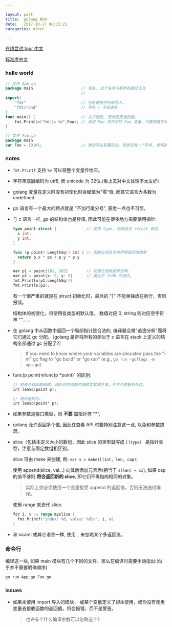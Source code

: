 ```yaml
---

layout: post
title:  golang 相关
date:   2017-10-17 08:15:21
categories: other

---
```


[在线尝试 tour 中文](https://tour.go-zh.org/welcome/1)

[标准库中文](https://studygolang.com/pkgdoc)

<!-- more -->


### hello world

```go
// 文件 App.go
package main                     // 包名, 这个名字与其所在路径无关
                                 //
import(
    "fmt"                        // 包名使用字符串导入。
    "fmt/rand"                   // 包名 + 子目录名
)
func main() {                    // 入口函数, 无参数无返回值。
    fmt.Println("Hello %d",Foo); // 调用 Foo 文件中的 Foo 变量，只要是首字母大写的就可以。
}

// 文件 Foo.go
package main
var Foo = 10101;                 // 类型写在变量后边，但是没有":"符号, 能明确变量类型的地方可以不用写
```

### notes

* `fmt.Printf` 支持 `%v` 可以将整个变量传给它。

* 字符串底层编码为 utf8, 而 unicode 为 32位.(看上去对中文处理不太友好)

* golang 变量在定义时没有初使化时会赋值为"零"值, 而其它语言大多数为 undefined.

* go 语言有一个最大的特点就是 "不加行尾分号", 感觉一点也不习惯。

* 与 c 语言一样, go 的结构体也是传值, 因此可能在很多地方需要使用指针:

  ```go
  type point struct {             // 使用 type, 结构名在 struct 前边.
    x int;
    y int;
  }

  func (p point) LengthSq() int { // 函数必须显示地声明返回值类型
    return p.x * px + p.y * p.y
  }

  var p1 = point{101, 202}        // 初使化值用逗号分隔。
  var p2 = point{x: 9, y: 8}      // 类似于 JSON 的语法。
  fmt.Println(p1.LengthSq())
  fmt.Println(p2);
  ```

  有一个很严重的就是在 struct 初始化时，最后的 "}" 不能单独放在新行，否则报错。

  结构体的初使化，将使用各类型的默认值。 数值对应 0, string 则对应空字符串 ""......

* 在 golang 中从函数中返回一个局部指针是合法的, 编译器会做"逃逸分析"而将它们通过 gc 分配。（golang 是否将所有的类似于 c 语言在 stack 上定义的结构全部通过 gc 分配了?）

  > If you need to know where your variables are allocated pass the "-m" gc flag to "go build" or "go run"
  > (e.g., `go run -gcflags -m app.go`).

* func(p point)` 与 `func(p *point)` 的区别:

  ```go
  // 前者会自动翻译成: 因此你在函数内部改变其属性值，并不会更新到外边。
  int lenSq(point p);

  // 而后者则为:
  int lenSq(point* p);
  ```

* 如果参数是接口类型，则 **不要** 加指针符 "*",

* golang 允许返回多个值, 因此在查看 API 时要特别注意这一点, 以免和参数搞混。

* slice（包括未定义大小的数组，因此 slice 的类型就写成 `[]type`） 是指针类型，注意与固定数组相区别。

  slice 可由 make 来创建, 例: `var s = make([]int, len, cap)`;

  使用 append(slice, val...) 向其后添加元素后(相当于 `s[len] = xx`), 如果 cap 的值不够则 **将会返回新的 slice**, 即它们不再指向相同的对象。

  > 实际上你必须使用一个变量接受 append 的返回值，否则无法通过编译。


  使用 range 来迭代 slice.

  ```go
  for i, v := range myslice {
    fmt.Printf("index: %d, value: %d\n", i, v)
  }
  ```

* 和 ocaml 或其它语言一样, 使用 `_` 来忽略某个多返回值。

### 命令行

编译这一块, 如果 main 模块有几个不同的文件，那么在编译时需要手动指出:(似乎并不需要明确顺序)

```bash
go run App.go Foo.go
```

### issues

* 如果未使用 import 导入的模块， 或某个变量定义了却未使用，或你没有使用变量去接收函数的返回值，将会报错，而不是警告。

  > 也许有个什么编译参数可以忽略这个?



